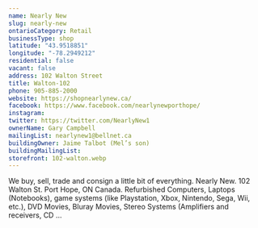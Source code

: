 ```yaml
---
name: Nearly New 
slug: nearly-new
ontarioCategory: Retail
businessType: shop
latitude: "43.9518851"
longitude: "-78.2949212"
residential: false
vacant: false
address: 102 Walton Street
title: Walton-102
phone: 905-885-2000
website: https://shopnearlynew.ca/
facebook: https://www.facebook.com/nearlynewporthope/
instagram:
twitter: https://twitter.com/NearlyNew1
ownerName: Gary Campbell
mailingList: nearlynew1@bellnet.ca
buildingOwner: Jaime Talbot (Mel’s son)
buildingMailingList:
storefront: 102-walton.webp
---
```


We buy, sell, trade and consign a little bit of everything. Nearly New. 102 Walton St. Port Hope, ON Canada. Refurbished
Computers, Laptops (Notebooks), game systems (like Playstation, Xbox, Nintendo, Sega, Wii, etc.), DVD Movies, Bluray
Movies, Stereo Systems (Amplifiers and receivers, CD …
